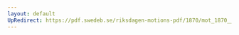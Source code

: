 ```yaml
---
layout: default
UpRedirect: https://pdf.swedeb.se/riksdagen-motions-pdf/1870/mot_1870__ak__00213/mot_1870__ak__00213_002.pdf
---
```

